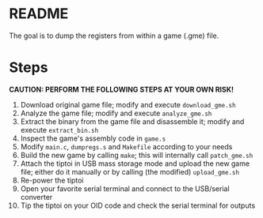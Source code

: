 # README

The goal is to dump the registers from within a game (.gme) file.



# Steps

**CAUTION: PERFORM THE FOLLOWING STEPS AT YOUR OWN RISK!**

1. Download original game file;
   modify and execute `download_gme.sh`
2. Analyze the game file;
   modify and execute `analyze_gme.sh`
3. Extract the binary from the game file and disassemble it;
   modify and execute `extract_bin.sh`
4. Inspect the game's assembly code in `game.s`
5. Modify `main.c`, `dumpregs.s` and `Makefile` according to your needs
6. Build the new game by calling `make`;
   this will internally call `patch_gme.sh`
7. Attach the tiptoi in USB mass storage mode and upload the new game file;
   either do it manually or by calling (the modified) `upload_gme.sh`
8. Re-power the tiptoi
9. Open your favorite serial terminal and connect to the USB/serial converter
10. Tip the tiptoi on your OID code and check the serial terminal for outputs